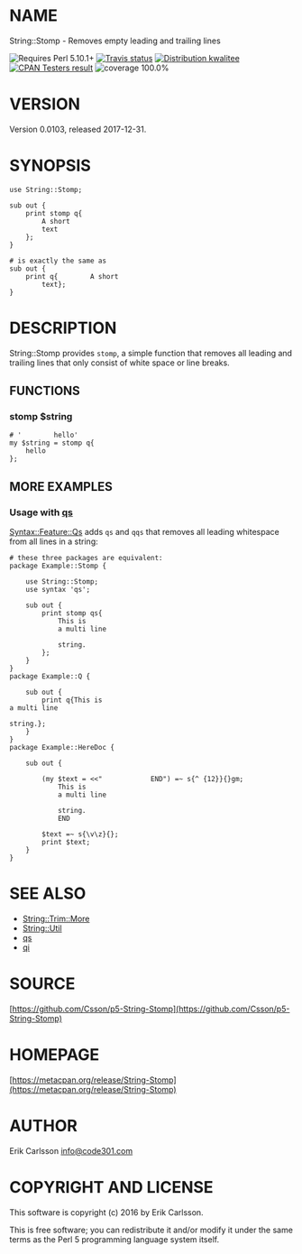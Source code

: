 # NAME

String::Stomp - Removes empty leading and trailing lines

<div>
    <p>
    <img src="https://img.shields.io/badge/perl-5.10.1+-blue.svg" alt="Requires Perl 5.10.1+" />
    <a href="https://travis-ci.org/Csson/p5-String-Stomp"><img src="https://api.travis-ci.org/Csson/p5-String-Stomp.svg?branch=master" alt="Travis status" /></a>
    <a href="http://cpants.cpanauthors.org/release/CSSON/String-Stomp-0.0103"><img src="http://badgedepot.code301.com/badge/kwalitee/CSSON/String-Stomp/0.0103" alt="Distribution kwalitee" /></a>
    <a href="http://matrix.cpantesters.org/?dist=String-Stomp%200.0103"><img src="http://badgedepot.code301.com/badge/cpantesters/String-Stomp/0.0103" alt="CPAN Testers result" /></a>
    <img src="https://img.shields.io/badge/coverage-100.0%-brightgreen.svg" alt="coverage 100.0%" />
    </p>
</div>

# VERSION

Version 0.0103, released 2017-12-31.

# SYNOPSIS

    use String::Stomp;

    sub out {
        print stomp q{
            A short
            text
        };
    }

    # is exactly the same as
    sub out {
        print q{        A short
            text};
    }

# DESCRIPTION

String::Stomp provides `stomp`, a simple function that removes all leading and trailing lines that only consist of white space or line breaks.

## FUNCTIONS

### stomp $string

    # '        hello'
    my $string = stomp q{
        hello
    };

## MORE EXAMPLES

### Usage with [qs](https://metacpan.org/pod/Syntax::Feature::Qs)

[Syntax::Feature::Qs](https://metacpan.org/pod/Syntax::Feature::Qs) adds `qs` and `qqs` that removes all leading whitespace from all lines in a string:

    # these three packages are equivalent:
    package Example::Stomp {

        use String::Stomp;
        use syntax 'qs';

        sub out {
            print stomp qs{
                This is
                a multi line

                string.
            };
        }
    }
    package Example::Q {

        sub out {
            print q{This is
    a multi line

    string.};
        }
    }
    package Example::HereDoc {

        sub out {

            (my $text = <<"            END") =~ s{^ {12}}{}gm;
                This is
                a multi line

                string.
                END

            $text =~ s{\v\z}{};
            print $text;
        }
    }

# SEE ALSO

- [String::Trim::More](https://metacpan.org/pod/String::Trim::More)
- [String::Util](https://metacpan.org/pod/String::Util)
- [qs](https://metacpan.org/pod/Syntax::Feature::Qs)
- [qi](https://metacpan.org/pod/Syntax::Feature::Qi)

# SOURCE

[https://github.com/Csson/p5-String-Stomp](https://github.com/Csson/p5-String-Stomp)

# HOMEPAGE

[https://metacpan.org/release/String-Stomp](https://metacpan.org/release/String-Stomp)

# AUTHOR

Erik Carlsson <info@code301.com>

# COPYRIGHT AND LICENSE

This software is copyright (c) 2016 by Erik Carlsson.

This is free software; you can redistribute it and/or modify it under
the same terms as the Perl 5 programming language system itself.
